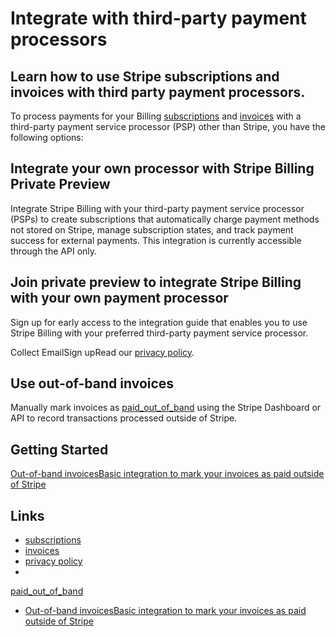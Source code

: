 # Integrate with third-party payment processors

## Learn how to use Stripe subscriptions and invoices with third party payment processors.

To process payments for your Billing
[subscriptions](https://docs.stripe.com/billing/subscriptions/creating) and
[invoices](https://docs.stripe.com/api/invoices) with a third-party payment
service processor (PSP) other than Stripe, you have the following options:

## Integrate your own processor with Stripe Billing Private Preview

Integrate Stripe Billing with your third-party payment service processor (PSPs)
to create subscriptions that automatically charge payment methods not stored on
Stripe, manage subscription states, and track payment success for external
payments. This integration is currently accessible through the API only.

## Join private preview to integrate Stripe Billing with your own payment processor

Sign up for early access to the integration guide that enables you to use Stripe
Billing with your preferred third-party payment service processor.

Collect EmailSign upRead our [privacy policy](https://stripe.com/privacy).
## Use out-of-band invoices

Manually mark invoices as
[paid_out_of_band](https://docs.stripe.com/api/invoices/pay#pay_invoice-paid_out_of_band)
using the Stripe Dashboard or API to record transactions processed outside of
Stripe.

## Getting Started

[Out-of-band invoicesBasic integration to mark your invoices as paid outside of
Stripe](https://docs.stripe.com/billing/subscriptions/out-of-band-invoices)

## Links

- [subscriptions](https://docs.stripe.com/billing/subscriptions/creating)
- [invoices](https://docs.stripe.com/api/invoices)
- [privacy policy](https://stripe.com/privacy)
-
[paid_out_of_band](https://docs.stripe.com/api/invoices/pay#pay_invoice-paid_out_of_band)
- [Out-of-band invoicesBasic integration to mark your invoices as paid outside
of Stripe](https://docs.stripe.com/billing/subscriptions/out-of-band-invoices)